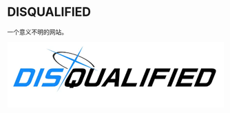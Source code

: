 # DISQUALIFIED

一个意义不明的网站。

![image](https://github.com/zhujin917/disqualified/blob/main/public/img/DISQUALIFIED.webp)

